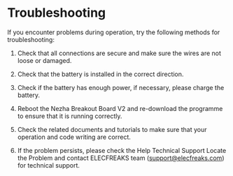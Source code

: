 # Troubleshooting

If you encounter problems during operation, try the following methods for troubleshooting:

1. Check that all connections are secure and make sure the wires are not loose or damaged.

2. Check that the battery is installed in the correct direction.

3. Check if the battery has enough power, if necessary, please charge the battery.

4. Reboot the Nezha Breakout Board V2 and re-download the programme to ensure that it is running correctly.

5. Check the related documents and tutorials to make sure that your operation and code writing are correct. 

6. If the problem persists, please check the Help Technical Support Locate the Problem and contact ELECFREAKS team ([support@elecfreaks.com](https://www.yuque.com/elecfreaks-learn/kd75vl/support@elecfreaks.com )) for technical support.
